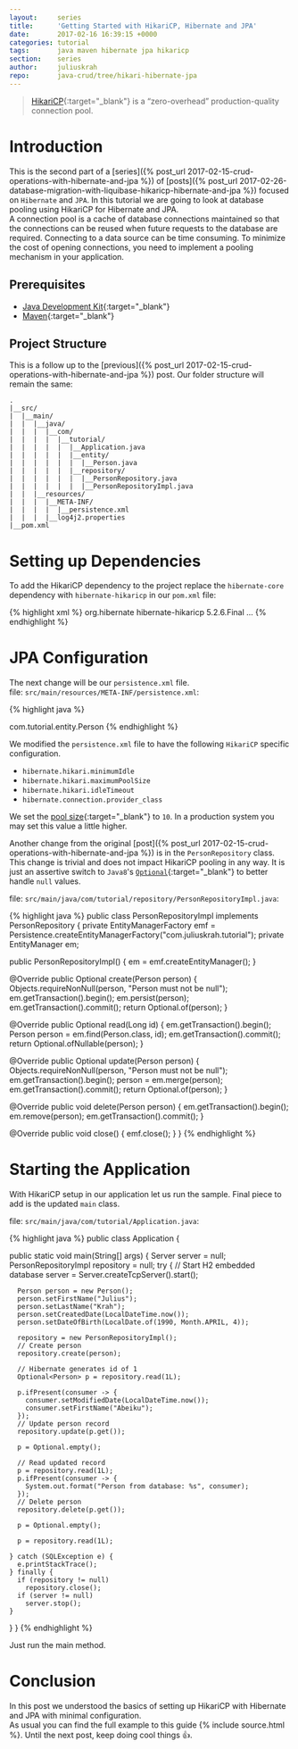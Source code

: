 ```yaml
---
layout:     series
title:      'Getting Started with HikariCP, Hibernate and JPA'
date:       2017-02-16 16:39:15 +0000
categories: tutorial
tags:       java maven hibernate jpa hikaricp
section:    series
author:     juliuskrah
repo:       java-crud/tree/hikari-hibernate-jpa
---
```

> [HikariCP][]{:target="_blank"} is a “zero-overhead” production-quality connection pool.

# Introduction
This is the second part of a [series]({% post_url 2017-02-15-crud-operations-with-hibernate-and-jpa %}) of [posts]({% post_url 2017-02-26-database-migration-with-liquibase-hikaricp-hibernate-and-jpa %}) focused on `Hibernate` and `JPA`. In this tutorial we are going to look at database 
pooling using HikariCP for Hibernate and JPA.  
A connection pool is a cache of database connections maintained so that the connections can be reused when future requests to the 
database are required. Connecting to a data source can be time consuming. To minimize the cost of opening connections, you need to 
implement a pooling mechanism in your application.

## Prerequisites
- [Java Development Kit][JDK]{:target="_blank"}  
- [Maven][]{:target="_blank"}

## Project Structure
This is a follow up to the [previous]({% post_url 2017-02-15-crud-operations-with-hibernate-and-jpa %}) post. Our folder structure 
will remain the same:

```
.
|__src/
|  |__main/
|  |  |__java/
|  |  |  |__com/
|  |  |  |  |__tutorial/
|  |  |  |  |  |__Application.java
|  |  |  |  |  |__entity/
|  |  |  |  |  |  |__Person.java
|  |  |  |  |  |__repository/
|  |  |  |  |  |  |__PersonRepository.java
|  |  |  |  |  |  |__PersonRepositoryImpl.java
|  |  |__resources/
|  |  |  |__META-INF/
|  |  |  |  |__persistence.xml
|  |  |  |__log4j2.properties
|__pom.xml
```

# Setting up Dependencies
To add the HikariCP dependency to the project replace the `hibernate-core` dependency with `hibernate-hikaricp` in our 
`pom.xml` file:

{% highlight xml %}
<dependencies>
  <dependency>
    <groupId>org.hibernate</groupId>
    <artifactId>hibernate-hikaricp</artifactId>
    <version>5.2.6.Final</version>
  </dependency>
  ...
</dependencies>
{% endhighlight %}

# JPA Configuration
The next change will be our `persistence.xml` file.  
file: `src/main/resources/META-INF/persistence.xml`:

{% highlight java %}
<?xml version="1.0" encoding="UTF-8"?>
<persistence version="2.1"
    xmlns="http://xmlns.jcp.org/xml/ns/persistence" xmlns:xsi="http://www.w3.org/2001/XMLSchema-instance"
    xsi:schemaLocation="http://xmlns.jcp.org/xml/ns/persistence
    http://xmlns.jcp.org/xml/ns/persistence/persistence_2_1.xsd">
  <persistence-unit name="com.juliuskrah.tutorial"
    transaction-type="RESOURCE_LOCAL">
    <class>com.tutorial.entity.Person</class>
    <properties>
      <property name="javax.persistence.schema-generation.database.action"
        value="drop-and-create" />
      <property name="javax.persistence.provider"
        value="org.hibernate.jpa.HibernatePersistenceProvider" />
      <property name="javax.persistence.jdbc.driver" value="org.h2.Driver" />
      <property name="javax.persistence.jdbc.url" value="jdbc:h2:tcp://localhost/~/test" />
      <property name="javax.persistence.jdbc.user" value="sa" />
      <property name="javax.persistence.jdbc.password" value="" />
      <property name="hibernate.hikari.minimumIdle" value="5" />
      <property name="hibernate.hikari.maximumPoolSize" value="10" />
      <property name="hibernate.hikari.idleTimeout" value="30000" />
      <property name="hibernate.connection.provider_class" value="org.hibernate.hikaricp.internal.HikariCPConnectionProvider" />
    </properties>
  </persistence-unit>
</persistence>
{% endhighlight %}

We modified the `persistence.xml` file to have the following `HikariCP` specific configuration.

- `hibernate.hikari.minimumIdle`
- `hibernate.hikari.maximumPoolSize`
- `hibernate.hikari.idleTimeout`
- `hibernate.connection.provider_class`

We set the [pool size][Pool Sizing]{:target="_blank"} to `10`. In a production system you may set this value a little higher.

Another change from the original [post]({% post_url 2017-02-15-crud-operations-with-hibernate-and-jpa %}) is in the `PersonRepository` 
class. This change is trivial and does not impact HikariCP pooling in any way. It is just an assertive switch to 
`Java8`'s [`Optional`][Optional]{:target="_blank"} to better handle `null` values.

file: `src/main/java/com/tutorial/repository/PersonRepositoryImpl.java`:

{% highlight java %}
public class PersonRepositoryImpl implements PersonRepository {
  private EntityManagerFactory emf = Persistence.createEntityManagerFactory("com.juliuskrah.tutorial");
  private EntityManager em;

  public PersonRepositoryImpl() {
    em = emf.createEntityManager();
  }

  @Override
  public Optional<Person> create(Person person) {
    Objects.requireNonNull(person, "Person must not be null");
    em.getTransaction().begin();
    em.persist(person);
    em.getTransaction().commit();
    return Optional.of(person);
  }

  @Override
  public Optional<Person> read(Long id) {
    em.getTransaction().begin();
    Person person = em.find(Person.class, id);
    em.getTransaction().commit();
    return Optional.ofNullable(person);
  }

  @Override
  public Optional<Person> update(Person person) {
    Objects.requireNonNull(person, "Person must not be null");
    em.getTransaction().begin();
    person = em.merge(person);
    em.getTransaction().commit();
    return Optional.of(person);
  }

  @Override
  public void delete(Person person) {
    em.getTransaction().begin();
    em.remove(person);
    em.getTransaction().commit();
  }

  @Override
  public void close() {
    emf.close();
  }
}
{% endhighlight %}

# Starting the Application
With HikariCP setup in our application let us run the sample. Final piece to add is the updated `main` class.

file: `src/main/java/com/tutorial/Application.java`:

{% highlight java %}
public class Application {

  public static void main(String[] args) {
    Server server = null;
    PersonRepositoryImpl repository = null;
    try {
      // Start H2 embedded database
      server = Server.createTcpServer().start();

      Person person = new Person();
      person.setFirstName("Julius");
      person.setLastName("Krah");
      person.setCreatedDate(LocalDateTime.now());
      person.setDateOfBirth(LocalDate.of(1990, Month.APRIL, 4));

      repository = new PersonRepositoryImpl();
      // Create person
      repository.create(person);

      // Hibernate generates id of 1
      Optional<Person> p = repository.read(1L);

      p.ifPresent(consumer -> {
        consumer.setModifiedDate(LocalDateTime.now());
        consumer.setFirstName("Abeiku");
      });
      // Update person record
      repository.update(p.get());
			
      p = Optional.empty();

      // Read updated record
      p = repository.read(1L);
      p.ifPresent(consumer -> {
        System.out.format("Person from database: %s", consumer);
      });
      // Delete person
      repository.delete(p.get());
			
      p = Optional.empty();

      p = repository.read(1L);

    } catch (SQLException e) {
      e.printStackTrace();
    } finally {
      if (repository != null)
        repository.close();
      if (server != null)
        server.stop();
    }
  }
}
{% endhighlight %}

Just run the main method.

# Conclusion
In this post we understood the basics of setting up HikariCP with Hibernate and JPA with minimal configuration.  
As usual you can find the full example to this guide {% include source.html %}. Until the next post, keep doing cool things :+1:.


[HikariCP]:     http://brettwooldridge.github.io/HikariCP/
[Pool Sizing]:  https://github.com/brettwooldridge/HikariCP/wiki/About-Pool-Sizing
[Optional]:     http://docs.oracle.com/javase/8/docs/api/java/util/Optional.html
[Maven]:        http://maven.apache.org
[JDK]:          http://www.oracle.com/technetwork/java/javase/downloads/index.html

